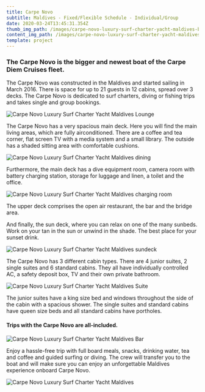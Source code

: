 ```yaml
---
title: Carpe Novo
subtitle: Maldives - Fixed/Flexible Schedule - Individual/Group
date: 2020-03-24T13:45:31.354Z
thumb_img_path: /images/carpe-novo-luxury-surf-charter-yacht-maldives-boat.jpg
content_img_path: /images/carpe-novo-luxury-surf-charter-yacht-maldives-boat.jpg
template: project
---
```

### The Carpe Novo is the bigger and newest boat of the Carpe Diem Cruises fleet.

The Carpe Novo was constructed in the Maldives and started sailing in March 2016. There is space for up to 21 guests in 12 cabins, spread over 3 decks. The Carpe Novo is dedicated to surf charters, diving or fishing trips and takes single and group bookings.

![Carpe Novo Luxury Surf Charter Yacht Maldives Lounge](/images/carpe-novo-luxury-surf-charter-yacht-maldives-lounge.jpg "Carpe Novo Luxury Surf Charter Yacht Maldives Lounge")

The Carpe Novo has a very spacious main deck. Here you will find the main living areas, which are fully airconditioned. There are a coffee and tea corner, flat screen TV with a media system and a small library. The outside has a shaded sitting area with comfortable cushions.

![Carpe Novo Luxury Surf Charter Yacht Maldives dining](/images/carpe-novo-luxury-surf-charter-yacht-maldives-dining.jpg "Carpe Novo Luxury Surf Charter Yacht Maldives dining")

Furthermore, the main deck has a dive equipment room, camera room with battery charging station, storage for luggage and linen, a toilet and the office.

![Carpe Novo Luxury Surf Charter Yacht Maldives charging room](/images/carpe-novo-luxury-surf-charter-yacht-maldives-charging-room.jpg "Carpe Novo Luxury Surf Charter Yacht Maldives charging room")

The upper deck comprises the open air restaurant, the bar and the bridge area.

And finally, the sun deck, where you can relax on one of the many sunbeds. Work on your tan in the sun or unwind in the shade. The best place for your sunset drink.

![Carpe Novo Luxury Surf Charter Yacht Maldives sundeck](/images/carpe-novo-luxury-surf-charter-yacht-maldives-sundeck.jpg "Carpe Novo Luxury Surf Charter Yacht Maldives sundeck")

The Carpe Novo has 3 different cabin types. There are 4 junior suites, 2 single suites and 6 standard cabins. They all have individually controlled AC, a safety deposit box, TV and their own private bathroom.

![Carpe Novo Luxury Surf Charter Yacht Maldives Suite](/images/carpe-novo-luxury-surf-charter-yacht-maldives-suite.jpg "Carpe Novo Luxury Surf Charter Yacht Maldives Suite")

The junior suites have a king size bed and windows throughout the side of the cabin with a spacious shower. The single suites and standard cabins have queen size beds and all standard cabins have portholes.

#### Trips with the Carpe Novo are all-included.

![Carpe Novo Luxury Surf Charter Yacht Maldives Bar](/images/carpe-novo-luxury-surf-charter-yacht-maldives-bar.jpg "Carpe Novo Luxury Surf Charter Yacht Maldives Bar")

Enjoy a hassle-free trip with full board meals, snacks, drinking water, tea and coffee and guided surfing or diving. The crew will transfer you to the boat and will make sure you can enjoy an unforgettable Maldives experience onboard Carpe Novo.

![Carpe Novo Luxury Surf Charter Yacht Maldives](/images/carpe-diem-surf-cruising.jpg "Carpe Novo Luxury Surf Charter Yacht Maldives")